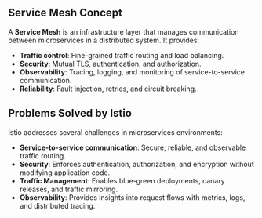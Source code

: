 
## **Service Mesh Concept**
A **Service Mesh** is an infrastructure layer that manages communication between microservices in a distributed system. It provides:
- **Traffic control**: Fine-grained traffic routing and load balancing.
- **Security**: Mutual TLS, authentication, and authorization.
- **Observability**: Tracing, logging, and monitoring of service-to-service communication.
- **Reliability**: Fault injection, retries, and circuit breaking.

## **Problems Solved by Istio**
Istio addresses several challenges in microservices environments:
- **Service-to-service communication**: Secure, reliable, and observable traffic routing.
- **Security**: Enforces authentication, authorization, and encryption without modifying application code.
- **Traffic Management**: Enables blue-green deployments, canary releases, and traffic mirroring.
- **Observability**: Provides insights into request flows with metrics, logs, and distributed tracing.
